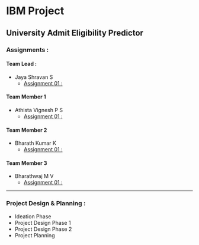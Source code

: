 # IBM Project

## University Admit Eligibility Predictor

### Assignments :

#### Team Lead :
- Jaya Shravan S
    - [Assignment 01 :]()
#### Team Member 1
- Athista Vignesh P S
    - [Assignment 01 :](./Assignments/Team%20%Meamber%20%1/Assignment-01)
#### Team Member 2
- Bharath Kumar K
    - [Assignment 01 :]()
#### Team Member 3
- Bharathwaj M V
    - [Assignment 01 :]()

---

### Project Design & Planning :
- Ideation Phase
- Project Design Phase 1
- Project Design Phase 2
- Project Planning
